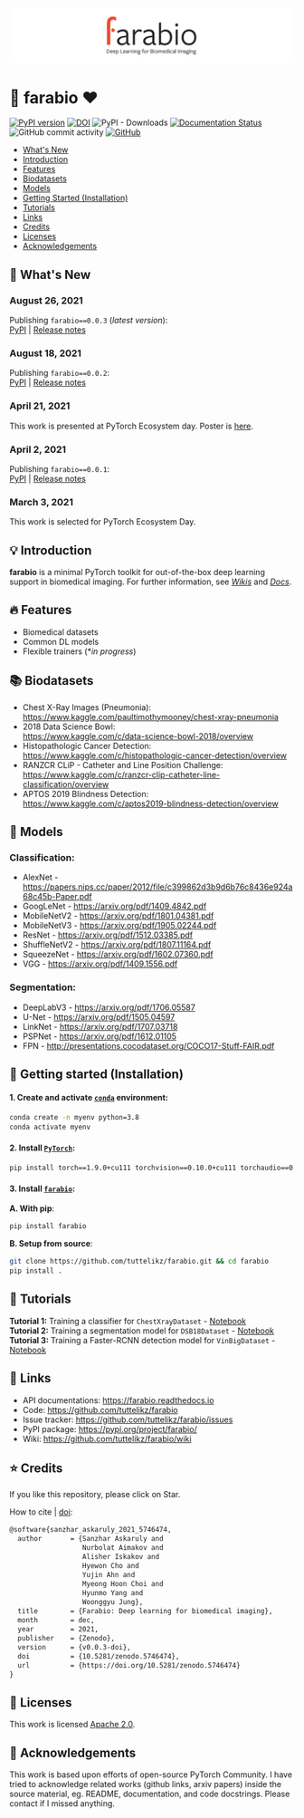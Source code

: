 ![logo](logo/logo.png)

# 🤖 farabio ❤️
[![PyPI version](https://img.shields.io/pypi/v/farabio)](https://badge.fury.io/py/farabio) [![DOI](https://zenodo.org/badge/314779309.svg)](https://zenodo.org/badge/latestdoi/314779309) ![PyPI - Downloads](https://img.shields.io/pypi/dm/farabio) [![Documentation Status](https://readthedocs.org/projects/farabio/badge/?version=latest)](https://farabio.readthedocs.io/en/latest) ![GitHub commit activity](https://img.shields.io/github/commit-activity/m/tuttelikz/farabio) 
[![GitHub](https://img.shields.io/github/license/tuttelikz/farabio)](https://opensource.org/licenses/Apache-2.0)

- [What's New](#-whats-new)
- [Introduction](#-introduction)
- [Features](#-features)
- [Biodatasets](#-biodatasets)
- [Models](#-models)
- [Getting Started (Installation)](#-getting-started-installation)
- [Tutorials](#-tutorials)
- [Links](#-links)
- [Credits](#-credits)
- [Licenses](#-licenses)
- [Acknowledgements](#-acknowledgements)

## 🎉 What's New

### August 26, 2021
Publishing `farabio==0.0.3` (*latest version*):  
[PyPI](https://pypi.org/project/farabio/0.0.3/) | [Release notes](https://github.com/tuttelikz/farabio/releases/tag/v0.0.3)

### August 18, 2021
Publishing `farabio==0.0.2`:  
[PyPI](https://pypi.org/project/farabio/0.0.2/) | [Release notes](https://github.com/tuttelikz/farabio/releases/tag/v0.0.2)

### April 21, 2021
This work is presented at PyTorch Ecosystem day. Poster is [here](https://pytorch.org/ecosystem/pted/2021).

### April 2, 2021
Publishing `farabio==0.0.1`:  
[PyPI](https://pypi.org/project/farabio/0.0.1/) | [Release notes](https://github.com/tuttelikz/farabio/releases/tag/v0.0.1)

### March 3, 2021
This work is selected for PyTorch Ecosystem Day.

## 💡 Introduction

**farabio** is a minimal PyTorch toolkit for out-of-the-box deep learning support in biomedical imaging. For further information, see [*Wikis*](https://github.com/tuttelikz/farabio/wiki) and [*Docs*](https://farabio.readthedocs.io).

## 🔥 Features
- Biomedical datasets
- Common DL models
- Flexible trainers (**in progress*)

## 📚 Biodatasets
* Chest X-Ray Images (Pneumonia):  
https://www.kaggle.com/paultimothymooney/chest-xray-pneumonia
* 2018 Data Science Bowl:  
https://www.kaggle.com/c/data-science-bowl-2018/overview
* Histopathologic Cancer Detection:  
https://www.kaggle.com/c/histopathologic-cancer-detection/overview
* RANZCR CLiP - Catheter and Line Position Challenge:  
https://www.kaggle.com/c/ranzcr-clip-catheter-line-classification/overview
* APTOS 2019 Blindness Detection:  
https://www.kaggle.com/c/aptos2019-blindness-detection/overview

## 🚢 Models
### Classification:
* AlexNet - https://papers.nips.cc/paper/2012/file/c399862d3b9d6b76c8436e924a68c45b-Paper.pdf
* GoogLeNet - https://arxiv.org/pdf/1409.4842.pdf
* MobileNetV2 - https://arxiv.org/pdf/1801.04381.pdf
* MobileNetV3 - https://arxiv.org/pdf/1905.02244.pdf
* ResNet - https://arxiv.org/pdf/1512.03385.pdf
* ShuffleNetV2 - https://arxiv.org/pdf/1807.11164.pdf
* SqueezeNet - https://arxiv.org/pdf/1602.07360.pdf
* VGG - https://arxiv.org/pdf/1409.1556.pdf

### Segmentation:
* DeepLabV3 - https://arxiv.org/pdf/1706.05587
* U-Net - https://arxiv.org/pdf/1505.04597
* LinkNet - https://arxiv.org/pdf/1707.03718
* PSPNet - https://arxiv.org/pdf/1612.01105
* FPN - http://presentations.cocodataset.org/COCO17-Stuff-FAIR.pdf

## 🚀 Getting started (Installation)

#### 1. Create and activate [`conda`](https://conda.io/projects/conda/en/latest/user-guide/tasks/manage-environments.html#creating-an-environment-with-commands) environment:
```bash
conda create -n myenv python=3.8
conda activate myenv
```
#### 2. Install [`PyTorch`](https://pytorch.org/):
```bash
pip install torch==1.9.0+cu111 torchvision==0.10.0+cu111 torchaudio==0.9.0 -f https://download.pytorch.org/whl/torch_stable.html
```

#### 3. Install [`farabio`](https://github.com/tuttelikz/farabio):
**A. With pip**:
```bash
pip install farabio
```

**B. Setup from source**:
```bash
git clone https://github.com/tuttelikz/farabio.git && cd farabio
pip install .
```

## 🤿 Tutorials
**Tutorial 1:** Training a classifier for `ChestXrayDataset` - [Notebook](https://github.com/tuttelikz/farabio/blob/main/farabio/notebooks/train-classifier.ipynb)  
**Tutorial 2:** Training a segmentation model for `DSB18Dataset` - [Notebook](https://github.com/tuttelikz/farabio/blob/main/farabio/notebooks/train-segmentation.ipynb)  
**Tutorial 3:** Training a Faster-RCNN detection model for `VinBigDataset` - [Notebook](https://github.com/tuttelikz/farabio/blob/main/farabio/notebooks/train-detection.ipynb)

## 🔎 Links
- API documentations: https://farabio.readthedocs.io
- Code: https://github.com/tuttelikz/farabio
- Issue tracker: https://github.com/tuttelikz/farabio/issues
- PyPI package: https://pypi.org/project/farabio/
- Wiki: https://github.com/tuttelikz/farabio/wiki

## ⭐ Credits
If you like this repository, please click on Star.  

How to cite | [doi](https://zenodo.org/record/5746474#.YaclirqRX-g):
```text
@software{sanzhar_askaruly_2021_5746474,
  author       = {Sanzhar Askaruly and
                  Nurbolat Aimakov and
                  Alisher Iskakov and
                  Hyewon Cho and
                  Yujin Ahn and
                  Myeong Hoon Choi and
                  Hyunmo Yang and
                  Woonggyu Jung},
  title        = {Farabio: Deep learning for biomedical imaging},
  month        = dec,
  year         = 2021,
  publisher    = {Zenodo},
  version      = {v0.0.3-doi},
  doi          = {10.5281/zenodo.5746474},
  url          = {https://doi.org/10.5281/zenodo.5746474}
}
```
## 📃 Licenses
This work is licensed [Apache 2.0](https://github.com/tuttelikz/farabio/blob/main/LICENSE).

## 🤩 Acknowledgements
This work is based upon efforts of open-source PyTorch Community. I have tried to acknowledge related works (github links, arxiv papers) inside the source material, eg. README, documentation, and code docstrings. Please contact if I missed anything.
